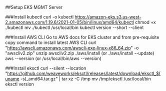 ##Setup EKS MGMT Server 

###Install kubectl 
	curl -o kubectl https://amazon-eks.s3.us-west-2.amazonaws.com/1.19.6/2021-01-05/bin/linux/amd64/kubectl
	chmod +x ./kubectl
	mv ./kubectl /usr/local/bin
	kubectl version --short --client
	
###Install AWS CLI
	Go to AWS docs for EKS cluster and from pre-requisite copy command to install latest AWS CLI
	curl "https://awscli.amazonaws.com/awscli-exe-linux-x86_64.zip" -o "awscliv2.zip"
	unzip awscliv2.zip
	./aws/install  (or ./aws/install --update)
	aws --version (or /usr/local/bin/aws --version)
	
###Install eksctl 
	curl --silent --location "https://github.com/weaveworks/eksctl/releases/latest/download/eksctl_$(uname -s)_amd64.tar.gz" | tar xz -C /tmp
	mv /tmp/eksctl /usr/local/bin
	eksctl version
